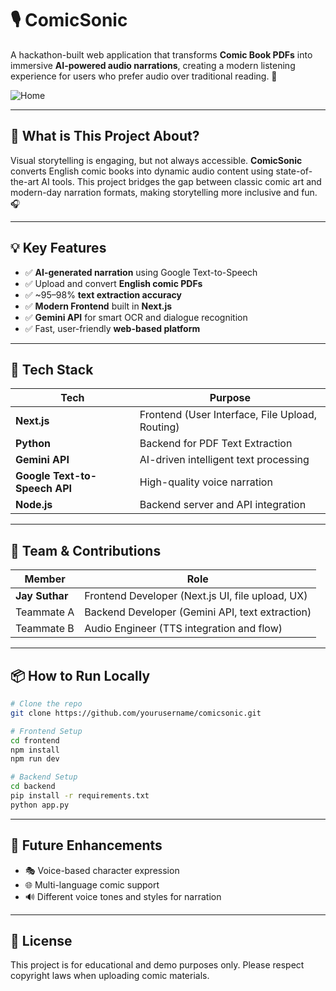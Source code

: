 # 🎙️ ComicSonic

A hackathon-built web application that transforms **Comic Book PDFs** into immersive **AI-powered audio narrations**, creating a modern listening experience for users who prefer audio over traditional reading. 🚀

![Home](https://github.com/user-attachments/assets/94581c91-8a31-4401-880b-467c31a0da83)

---

## 📖 What is This Project About?

Visual storytelling is engaging, but not always accessible. **ComicSonic** converts English comic books into dynamic audio content using state-of-the-art AI tools. This project bridges the gap between classic comic art and modern-day narration formats, making storytelling more inclusive and fun. 🎧

---

## 💡 Key Features

- ✅ **AI-generated narration** using Google Text-to-Speech
- ✅ Upload and convert **English comic PDFs**
- ✅ ~95–98% **text extraction accuracy**
- ✅ **Modern Frontend** built in **Next.js**
- ✅ **Gemini API** for smart OCR and dialogue recognition
- ✅ Fast, user-friendly **web-based platform**

---

## 🧩 Tech Stack

| Tech | Purpose |
|------|---------|
| **Next.js** | Frontend (User Interface, File Upload, Routing) |
| **Python** | Backend for PDF Text Extraction |
| **Gemini API** | AI-driven intelligent text processing |
| **Google Text-to-Speech API** | High-quality voice narration |
| **Node.js** | Backend server and API integration |

---

## 👥 Team & Contributions

| Member | Role |
|--------|------|
| **Jay Suthar** | Frontend Developer (Next.js UI, file upload, UX) |
| Teammate A | Backend Developer (Gemini API, text extraction) |
| Teammate B | Audio Engineer (TTS integration and flow) |

---

## 📦 How to Run Locally

```bash
# Clone the repo
git clone https://github.com/yourusername/comicsonic.git

# Frontend Setup
cd frontend
npm install
npm run dev

# Backend Setup
cd backend
pip install -r requirements.txt
python app.py
```

---

## 🚀 Future Enhancements

- 🎭 Voice-based character expression
- 🌐 Multi-language comic support
- 🔊 Different voice tones and styles for narration

---

## 📜 License

This project is for educational and demo purposes only. Please respect copyright laws when uploading comic materials.
